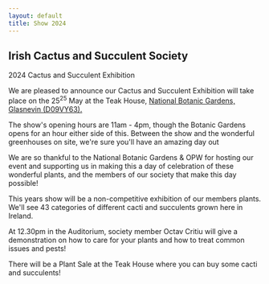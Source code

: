 ```yaml
---
layout: default
title: Show 2024
---
```

<div class="pagebackground clearfix">
    <div class="main_wrapper secondary">
        <section class="background_pages">
            <div class="contact_header">
                <h2>Irish Cactus and Succulent Society
                </h2>
                <p class="moto">2024 Cactus and Succulent Exhibition</p>
            </div>
        </section>
        <section class="section_about clearfix">
            <div class="left">
                <p>We are pleased to announce our Cactus and Succulent Exhibition will take place on the 25<sup>25</sup> May at the Teak House, <a href="https://www.botanicgardens.ie/">National Botanic Gardens, Glasnevin (D09VY63).</a></p>
		<p>The show's opening hours are 11am - 4pm, though the Botanic Gardens opens for an hour either side of this. Between the show and the wonderful greenhouses on site, we're sure you'll have an amazing day out</p>
                <p>We are so thankful to the National Botanic Gardens & OPW for hosting our event and supporting us in making this a day of celebration of these wonderful plants, and the members of our society that make this day possible!</p>
            </div>
	    <div class="right">
		<p>This years show will be a non-competitive exhibition of our members plants. We'll see 43 categories of different cacti and succulents grown here in Ireland.</p>
		<p>At 12.30pm in the Auditorium, society member Octav Critiu will give a demonstration on how to care for your plants and how to treat common issues and pests!</p>
                <p>There will be a Plant Sale at the Teak House where you can buy some cacti and succulents!</p>
            </div>
        </section>
    </div>
</div>
